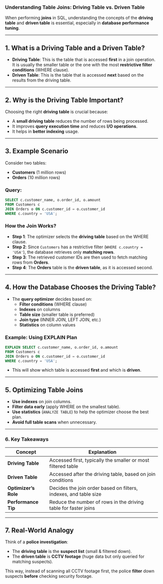 ### **Understanding Table Joins: Driving Table vs. Driven Table**
When performing **joins** in SQL, understanding the concepts of the **driving table** and **driven table** is essential, especially in **database performance tuning**.

---

## **1. What is a Driving Table and a Driven Table?**

- **Driving Table**: This is the table that is accessed **first** in a join operation. It is usually the smaller table or the one with the most **restrictive filter conditions** (WHERE clause).
- **Driven Table**: This is the table that is accessed **next** based on the results from the driving table.

---

## **2. Why is the Driving Table Important?**
Choosing the right **driving table** is crucial because:
- A **small driving table** reduces the number of rows being processed.
- It improves **query execution time** and reduces **I/O operations**.
- It helps in **better indexing** usage.

---

## **3. Example Scenario**
Consider two tables:

- **Customers** (1 million rows)
- **Orders** (10 million rows)

### **Query:**
```sql
SELECT c.customer_name, o.order_id, o.amount
FROM Customers c
JOIN Orders o ON c.customer_id = o.customer_id
WHERE c.country = 'USA';
```

### **How the Join Works?**
- **Step 1**: The optimizer selects the **driving table** based on the WHERE clause.
- **Step 2**: Since `Customers` has a restrictive filter (`WHERE c.country = 'USA'`), the database retrieves only **matching rows**.
- **Step 3**: The retrieved customer IDs are then used to fetch matching rows from **Orders**.
- **Step 4**: The **Orders** table is the **driven table**, as it is accessed second.

---

## **4. How the Database Chooses the Driving Table?**
- The **query optimizer** decides based on:
  - **Filter conditions** (WHERE clause)
  - **Indexes** on columns
  - **Table size** (smaller table is preferred)
  - **Join type** (INNER JOIN, LEFT JOIN, etc.)
  - **Statistics** on column values

### **Example: Using EXPLAIN Plan**
```sql
EXPLAIN SELECT c.customer_name, o.order_id, o.amount
FROM Customers c
JOIN Orders o ON c.customer_id = o.customer_id
WHERE c.country = 'USA';
```
- This will show which table is accessed **first** and which is **driven**.

---

## **5. Optimizing Table Joins**
- **Use indexes** on join columns.
- **Filter data early** (apply WHERE on the smallest table).
- **Use statistics** (`ANALYZE TABLE`) to help the optimizer choose the best plan.
- **Avoid full table scans** when unnecessary.

---

### **6. Key Takeaways**
| Concept | Explanation |
|---------|------------|
| **Driving Table** | Accessed first, typically the smaller or most filtered table |
| **Driven Table** | Accessed after the driving table, based on join conditions |
| **Optimizer’s Role** | Decides the join order based on filters, indexes, and table size |
| **Performance Tip** | Reduce the number of rows in the driving table for faster joins |

---

## **7. Real-World Analogy**
Think of a **police investigation**:
- The **driving table** is the **suspect list** (small & filtered down).
- The **driven table** is **CCTV footage** (huge data but only queried for matching suspects).

This way, instead of scanning all CCTV footage first, the police **filter** down suspects **before** checking security footage.

